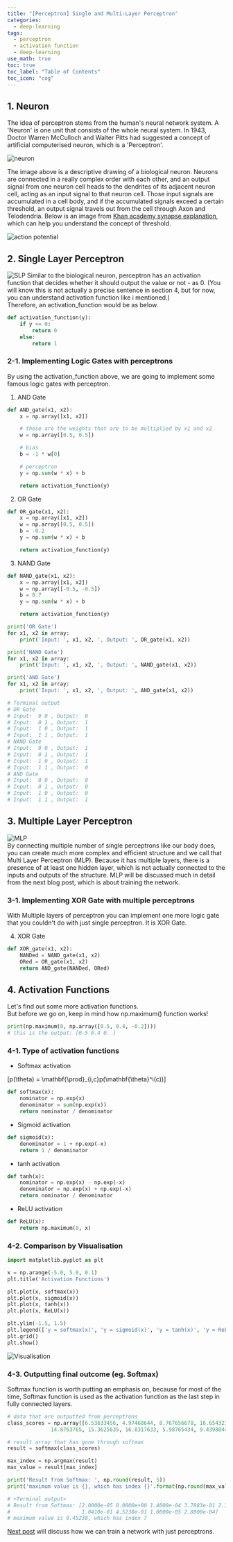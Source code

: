 ```yaml
---
title: "[Perceptron] Single and Multi-Layer Perceptron"
categories:
  - deep-learning
tags:
  - perceptron
  - activation function
  - deep-learning
use_math: true
toc: true
toc_label: "Table of Contents"
toc_icon: "cog"
---
```

## 1. **Neuron**
The idea of perceptron stems from the human's neural network system. A 'Neuron' is one unit that consists of
the whole neural system. In 1943, Doctor Warren McCulloch and Walter Pitts had suggested a concept of artificial
computerised neuron, which is a 'Perceptron'.

![neuron](/images/perceptron/neuron_wiki.png)
<!-- how can i describe an image with small font -->

The image above is a descriptive drawing of a biological neuron. Neurons are connected in a really complex order with each other, and an output signal from one neuron cell heads to the dendrites of its adjacent neuron cell, acting as an input signal to that neuron cell. Those input signals are accumulated in a cell body, and if the accumulated signals exceed a certain threshold, an output signal travels out from the cell through Axon and Telodendria. Below is an image from [Khan academy synapse explanation](https://www.khanacademy.org/science/biology/human-biology/neuron-nervous-system/a/the-synapse), which can help you understand the concept of threshold.

![action potential](/images/perceptron/action_potential_khan.png)

## 2. **Single Layer Perceptron**
![SLP](/images/perceptron/SLP.png)
Similar to the biological neuron, perceptron has an activation function that decides whether it should output the value or not - as 0. (You will know this is not actually a precise sentence in section 4, but for now, you can understand activation function like i mentioned.)  
Therefore, an activation_function would be as below.

```python
def activation_function(y):
    if y <= 0:
        return 0
    else:
        return 1
```

### 2-1. Implementing Logic Gates with perceptrons
By using the activation_function above, we are going to implement some famous logic gates with perceptron.

1. AND Gate
```python
def AND_gate(x1, x2):
    x = np.array([x1, x2])

    # these are the weights that are to be multiplied by x1 and x2
    w = np.array([0.5, 0.5])

    # bias
    b = -1 * w[0]

    # perceptron
    y = np.sum(w * x) + b

    return activation_function(y)
```


2. OR Gate
```python
def OR_gate(x1, x2):
    x = np.array([x1, x2])
    w = np.array([0.5, 0.5])
    b = -0.2
    y = np.sum(w * x) + b

    return activation_function(y)
```

3. NAND Gate
```python
def NAND_gate(x1, x2):
    x = np.array([x1, x2])
    w = np.array([-0.5, -0.5])
    b = 0.7
    y = np.sum(w * x) + b

    return activation_function(y)
```

```python
print('OR Gate')
for x1, x2 in array:
    print('Input: ', x1, x2, ', Output: ', OR_gate(x1, x2))

print('NAND Gate')
for x1, x2 in array:
    print('Input: ', x1, x2, ', Output: ', NAND_gate(x1, x2))

print('AND Gate')
for x1, x2 in array:
    print('Input: ', x1, x2, ', Output: ', AND_gate(x1, x2))

# Terminal output
# OR Gate
# Input:  0 0 , Output:  0
# Input:  0 1 , Output:  1
# Input:  1 0 , Output:  1
# Input:  1 1 , Output:  1
# NAND Gate
# Input:  0 0 , Output:  1
# Input:  0 1 , Output:  1
# Input:  1 0 , Output:  1
# Input:  1 1 , Output:  0
# AND Gate
# Input:  0 0 , Output:  0
# Input:  0 1 , Output:  0
# Input:  1 0 , Output:  0
# Input:  1 1 , Output:  1
```

## 3. **Multiple Layer Perceptron**
![MLP](/images/perceptron/MLP.jpg)  
By connecting multiple number of single perceptrons like our body does, you can create much more complex
and efficient structure and we call that Multi Layer Perceptron (MLP). Because it has multiple layers, there is a presence of at least one hidden layer, which is not actually connected to the inputs and outputs of the structure. MLP will be discussed much in detail from the next blog post, which is about training the network.

### 3-1. Implementing XOR Gate with multiple perceptrons

With Multiple layers of perceptron you can implement one more logic gate that you couldn't do
with just single perceptron. It is XOR Gate.

4. XOR Gate
```python
def XOR_gate(x1, x2):
    NANDed = NAND_gate(x1, x2)
    ORed = OR_gate(x1, x2)
    return AND_gate(NANDed, ORed)
```

## 4. **Activation Functions**

Let's find out some more activation functions.  
But before we go on, keep in mind how np.maximum() function works!
```python
print(np.maximum(0, np.array([0.5, 0.4, -0.2])))
# this is the output: [0.5 0.4 0. ]
```

### 4-1. Type of activation functions
* Softmax activation

\[p(\theta) = \mathbf{\prod}_{i,c}p(\mathbf{\theta}^i(c))\]

```python
def softmax(x):
    nominator = np.exp(x)
    denominator = sum(np.exp(x))
    return nominator / denominator
```

* Sigmoid activation


```python
def sigmoid(x):
    denominator = 1 + np.exp(-x)
    return 1 / denominator
```

* tanh activation


```python
def tanh(x):
    nominator = np.exp(x) - np.exp(-x)
    denominator = np.exp(x) + np.exp(-x)
    return nominator / denominator
```

* ReLU activation

```python
def ReLU(x):
    return np.maximum(0, x)
```

### 4-2. Comparison by Visualisation
```python
import matplotlib.pyplot as plt

x = np.arange(-5.0, 5.0, 0.1)
plt.title('Activation Functions')

plt.plot(x, softmax(x))
plt.plot(x, sigmoid(x))
plt.plot(x, tanh(x))
plt.plot(x, ReLU(x))

plt.ylim(-1.5, 1.5)
plt.legend(['y = softmax(x)', 'y = sigmoid(x)', 'y = tanh(x)', 'y = ReLU(x)'])
plt.grid()
plt.show()
```
![Visualisation](/images/perceptron/activation_functions.png)

### 4-3. Outputting final outcome (eg. Softmax)
Softmax function is worth putting an emphasis on,
because for most of the time, Softmax function is used as the activation function
as the last step in fully connected layers.
```python
# data that are outputted from perceptrons
class_scores = np.array([6.53633456, 4.97468644, 8.767656678, 16.6543235, 9.23489844,
              14.8763765, 15.3625635, 16.8317633, 5.98765434, 9.4398844])

# result array that has gone through softmax
result = softmax(class_scores)

max_index = np.argmax(result)
max_value = result[max_index]

print('Result from Softmax: ', np.round(result, 5))
print('maximum value is {}, which has index {}'.format(np.round(max_value, 5), max_index))

# <Terminal output>
# Result from Softmax: [2.0000e-05 0.0000e+00 1.4000e-04 3.7883e-01 2.3000e-04 6.4020e-02
#                       1.0410e-01 4.5238e-01 1.0000e-05 2.8000e-04]
# maximum value is 0.45238, which has index 7
```  

[Next post](https://kimdanny.github.io/deep-learning/learning-algo-perceptron/) will discuss how we can train a network with just perceptrons.


<!-- commentise below -->
<!-- <References>
1. neuron image: https://en.wikipedia.org/wiki/Neuron
2. action potential image: https://www.khanacademy.org/science/biology/human-biology/neuron-nervous-system/a/the-synapse
3. SLP image: https://mc.ai/pytorch-introduction-to-neural-network%E2%80%8A-%E2%80%8Afeedforward-neural-network-model/
4. MLP image: https://www.oreilly.com/library/view/getting-started-with/9781786468574/ch04s04.html -->
